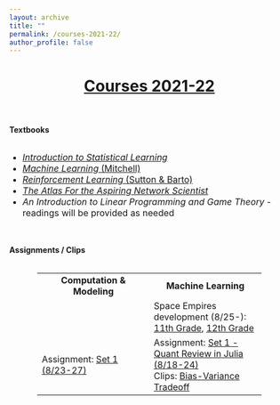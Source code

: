 ```yaml
---
layout: archive
title: ""
permalink: /courses-2021-22/
author_profile: false
---
```


# [<center>Courses 2021-22</center>](#top)

<div style="width:100%; max-width:800px; margin:auto"> 
    
<br><br><b>Textbooks</b><br><br>
    
<font size="3em"><ul>
<li><a class="body" target="_blank" href="https://www.statlearning.com/"><i>Introduction to Statistical Learning</i></a></li>
<li><a class="body" target="_blank" href="https://www.cs.cmu.edu/~tom/mlbook.html"><i>Machine Learning</i> (Mitchell)</a></li>
<li><a class="body" target="_blank" href="http://incompleteideas.net/book/the-book.html"><i>Reinforcement Learning</i> (Sutton & Barto)</a></li>
<li><a class="body" target="_blank" href="https://www.networkatlas.eu/"><i>The Atlas For the Aspiring Network Scientist</i></a></li>
<li><i>An Introduction to Linear Programming and Game Theory</i> - readings will be provided as needed</li>
</ul></font>
    
<br><br><b>Assignments / Clips</b><br><br>

<center>
<table style="width:80%">
    <tr>
    <td width="50%"><center><b>Computation & Modeling</b></center></td>
    <td width="50%"><center><b>Machine Learning</b></center></td>
  </tr>
   <tr>
    <td width="50%"></td>
    <td width="50%">
        Space Empires development (8/25-):
        <a class="body" href="https://photos.app.goo.gl/Zhmdn3uPSPMK58sR9" target="_blank">11th Grade</a>, 
        <a class="body" href="https://photos.app.goo.gl/ahEaJYqttX2ir6wr6" target="_blank">12th Grade</a>
     </td>
  </tr>
   <tr>
    <td width="50%">
        Assignment: <a class="body" href="https://www.overleaf.com/read/xtxcrqwdgkvt" target="_blank">Set 1 (8/23-27)</a>
    </td>
    <td width="50%">
        Assignment: <a class="body" href="https://www.overleaf.com/read/ngtwymgrzzyd" target="_blank">Set 1 - Quant Review in Julia (8/18-24)</a>
        <br>Clips: <a class="body" href="https://photos.app.goo.gl/PbwEKx1y29dKvQk58" target="_blank">Bias-Variance Tradeoff</a>
     </td>
  </tr>
</table>
</center>
